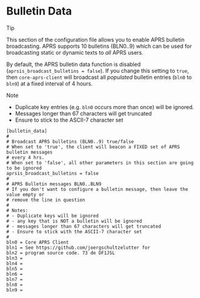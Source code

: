 # Bulletin Data

> [!TIP]
> This section of the configuration file allows you to enable APRS bulletin broadcasting. APRS supports 10 bulletins (BLN0..9) which can be used for broadcasting static or dynamic texts to _all_ APRS users.

By default, the APRS bulletin data function is disabled (```aprsis_broadcast_bulletins = false```). If you change this setting to ```true```, then ```core-aprs-client``` will broadcast all _populated_ bulletin entries (```bln0``` to ```bln9```) at a fixed interval of 4 hours.

> [!NOTE]
> - Duplicate key entries (e.g. ```bln0``` occurs more than once) will be ignored.
> - Messages longer than 67 characters will get truncated
> - Ensure to stick to the ASCII-7 character set

```
[bulletin_data]
#
# Broadcast APRS bulletins (BLN0..9) true/false
# When set to 'true', the client will beacon a FIXED set of APRS bulletin messages
# every 4 hrs.
# When set to 'false', all other parameters in this section are going to be ignored
aprsis_broadcast_bulletins = false
#
# APRS Bulletin messages BLN0..BLN9
# If you don't want to configure a bulletin message, then leave the value empty or
# remove the line in question
#
# Notes:
# - Duplicate keys will be ignored
# - any key that is NOT a bulletin will be ignored
# - messages longer than 67 characters will get truncated
# - Ensure to stick with the ASCII-7 character set
#
bln0 = Core APRS Client
bln1 = See https://github.com/joergschultzelutter for
bln2 = program source code. 73 de DF1JSL
bln3 =
bln4 =
bln5 =
bln6 =
bln7 =
bln8 =
bln9 =
```
